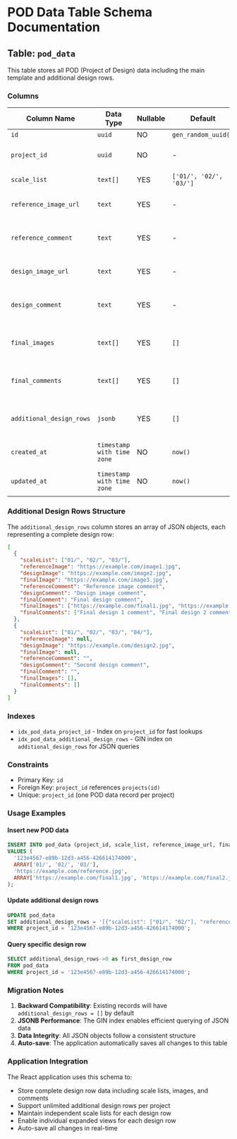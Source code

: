 # POD Data Table Schema Documentation

## Table: `pod_data`

This table stores all POD (Project of Design) data including the main template and additional design rows.

### Columns

| Column Name | Data Type | Nullable | Default | Description |
|-------------|-----------|----------|---------|-------------|
| `id` | `uuid` | NO | `gen_random_uuid()` | Primary key |
| `project_id` | `uuid` | NO | - | Foreign key to projects table |
| `scale_list` | `text[]` | YES | `['01/', '02/', '03/']` | Main scale list array |
| `reference_image_url` | `text` | YES | - | Main reference image URL |
| `reference_comment` | `text` | YES | - | Main reference image comment |
| `design_image_url` | `text` | YES | - | Main design image URL |
| `design_comment` | `text` | YES | - | Main design image comment |
| `final_images` | `text[]` | YES | `[]` | Main final design images array |
| `final_comments` | `text[]` | YES | `[]` | Main final design comments array |
| `additional_design_rows` | `jsonb` | YES | `[]` | **NEW**: Additional design rows data |
| `created_at` | `timestamp with time zone` | NO | `now()` | Record creation timestamp |
| `updated_at` | `timestamp with time zone` | NO | `now()` | Record update timestamp |

### Additional Design Rows Structure

The `additional_design_rows` column stores an array of JSON objects, each representing a complete design row:

```json
[
  {
    "scaleList": ["01/", "02/", "03/"],
    "referenceImage": "https://example.com/image1.jpg",
    "designImage": "https://example.com/image2.jpg", 
    "finalImage": "https://example.com/image3.jpg",
    "referenceComment": "Reference image comment",
    "designComment": "Design image comment",
    "finalComment": "Final design comment",
    "finalImages": ["https://example.com/final1.jpg", "https://example.com/final2.jpg"],
    "finalComments": ["Final design 1 comment", "Final design 2 comment"]
  },
  {
    "scaleList": ["01/", "02/", "03/", "04/"],
    "referenceImage": null,
    "designImage": "https://example.com/design2.jpg",
    "finalImage": null,
    "referenceComment": "",
    "designComment": "Second design comment",
    "finalComment": "",
    "finalImages": [],
    "finalComments": []
  }
]
```

### Indexes

- `idx_pod_data_project_id` - Index on `project_id` for fast lookups
- `idx_pod_data_additional_design_rows` - GIN index on `additional_design_rows` for JSON queries

### Constraints

- Primary Key: `id`
- Foreign Key: `project_id` references `projects(id)`
- Unique: `project_id` (one POD data record per project)

### Usage Examples

#### Insert new POD data
```sql
INSERT INTO pod_data (project_id, scale_list, reference_image_url, final_images)
VALUES (
  '123e4567-e89b-12d3-a456-426614174000',
  ARRAY['01/', '02/', '03/'],
  'https://example.com/reference.jpg',
  ARRAY['https://example.com/final1.jpg', 'https://example.com/final2.jpg']
);
```

#### Update additional design rows
```sql
UPDATE pod_data 
SET additional_design_rows = '[{"scaleList": ["01/", "02/"], "referenceImage": "https://example.com/ref.jpg"}]'::jsonb
WHERE project_id = '123e4567-e89b-12d3-a456-426614174000';
```

#### Query specific design row
```sql
SELECT additional_design_rows->0 as first_design_row
FROM pod_data 
WHERE project_id = '123e4567-e89b-12d3-a456-426614174000';
```

### Migration Notes

1. **Backward Compatibility**: Existing records will have `additional_design_rows = []` by default
2. **JSONB Performance**: The GIN index enables efficient querying of JSON data
3. **Data Integrity**: All JSON objects follow a consistent structure
4. **Auto-save**: The application automatically saves all changes to this table

### Application Integration

The React application uses this schema to:
- Store complete design row data including scale lists, images, and comments
- Support unlimited additional design rows per project
- Maintain independent scale lists for each design row
- Enable individual expanded views for each design row
- Auto-save all changes in real-time
